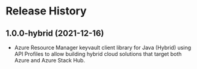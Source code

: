 # Release History

## 1.0.0-hybrid (2021-12-16)

- Azure Resource Manager keyvault client library for Java (Hybrid) using API Profiles to allow building hybrid cloud solutions
that target both Azure and Azure Stack Hub.
